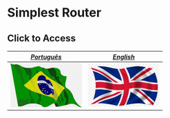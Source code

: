 # Simplest Router

## Click to Access

[*Português*](pt-BR) | [*English*](en-US)
----------- | ----------
![](pt.png) | ![](en.png)

